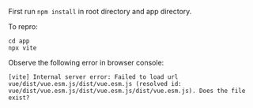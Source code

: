 First run `npm install` in root directory and app directory.

To repro:
```
cd app
npx vite
```

Observe the following error in browser console:
```
[vite] Internal server error: Failed to load url vue/dist/vue.esm.js/dist/vue.esm.js (resolved id: vue/dist/vue.esm.js/dist/vue.esm.js/dist/vue.esm.js). Does the file exist?
```
